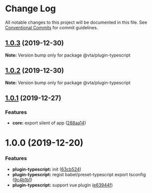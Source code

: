 # Change Log

All notable changes to this project will be documented in this file.
See [Conventional Commits](https://conventionalcommits.org) for commit guidelines.

## [1.0.3](https://github.com/vta-js/vta/compare/v1.0.2...v1.0.3) (2019-12-30)

**Note:** Version bump only for package @vta/plugin-typescript

## [1.0.2](https://github.com/vta-js/vta/compare/v1.0.1...v1.0.2) (2019-12-30)

**Note:** Version bump only for package @vta/plugin-typescript

## [1.0.1](https://github.com/vta-js/vta/compare/v1.0.0...v1.0.1) (2019-12-27)

### Features

- **core:** export silent of app ([288aa14](https://github.com/vta-js/vta/commit/288aa14))

# 1.0.0 (2019-12-20)

### Features

- **plugin-typescript:** init ([63cb524](https://github.com/vta-js/vta/commit/63cb524))
- **plugin-typescript:** regist babel/preset-typescript export tsconfig ([9c4b1b1](https://github.com/vta-js/vta/commit/9c4b1b1))
- **plugin-typescript:** support vue plugin ([e63944f](https://github.com/vta-js/vta/commit/e63944f))
